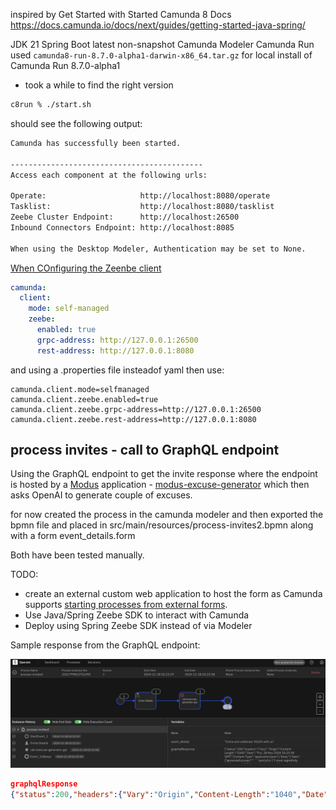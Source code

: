 inspired by Get Started with Started Camunda 8 Docs
https://docs.camunda.io/docs/next/guides/getting-started-java-spring/

JDK 21
Spring Boot latest non-snapshot
Camunda Modeler
Camunda Run
used `camunda8-run-8.7.0-alpha1-darwin-x86_64.tar.gz` for local install of Camunda Run 8.7.0-alpha1

- took a while to find the right version

```bash
c8run % ./start.sh
```

should see the following output:

```bash
Camunda has successfully been started.

-------------------------------------------
Access each component at the following urls:

Operate:                     http://localhost:8080/operate
Tasklist:                    http://localhost:8080/tasklist
Zeebe Cluster Endpoint:      http://localhost:26500
Inbound Connectors Endpoint: http://localhost:8085

When using the Desktop Modeler, Authentication may be set to None.
```

[When COnfiguring the Zeenbe client](https://docs.camunda.io/docs/next/guides/getting-started-java-spring/#configure-the-zeebe-client)

```yaml
camunda:
  client:
    mode: self-managed
    zeebe:
      enabled: true
      grpc-address: http://127.0.0.1:26500
      rest-address: http://127.0.0.1:8080
```

and using a .properties file insteadof yaml then use:

```
camunda.client.mode=selfmanaged
camunda.client.zeebe.enabled=true
camunda.client.zeebe.grpc-address=http://127.0.0.1:26500
camunda.client.zeebe.rest-address=http://127.0.0.1:8080
```

## process invites - call to GraphQL endpoint

Using the GraphQL endpoint to get the invite response where the endpoint is hosted by a [Modus](https://docs.hypermode.com/modus/overview) application - [modus-excuse-generator](https://github.com/KazChe/modus-excuse-generator) which then asks OpenAI to generate couple of excuses.

for now created the process in the camunda modeler and then exported the bpmn file and placed in src/main/resources/process-invites2.bpmn along with a form event_details.form

Both have been tested manually.

TODO:

- create an external custom web application to host the form as Camunda supports [starting processes from external forms](https://camunda.com/blog/2023/10/start-camunda-process-external-form/).
- Use Java/Spring Zeebe SDK to interact with Camunda
- Deploy using Spring Zeebe SDK instead of via Modeler

Sample response from the GraphQL endpoint:

![Sample response from the GraphQL endpoint](images/graphql-response.png)

````json
graphqlResponse
{"status":200,"headers":{"Vary":"Origin","Content-Length":"1040","Date":"Thu, 28 Nov 2024 10:23:58 GMT","Content-Type":"application/json"},"body":{"data":{"generateExcuses":"```json\n[\n \"I must regretfully decline your YALDA invitation because I have entered into an exclusive, long-term contract with a secret society of vampire librarians. They need me to translate their ancient scrolls into modern emojis, and it turns out the longest night of the year is when they get the most 'lit'. My absence would surely result in a catastrophic, apocalyptic reading room riot, and nobody wants that kind of chaos over a fruit platter, right?\",\n \n \"Unfortunately, I won’t be able to attend YALDA this time as I am on a quest to recover my stolen shadow from a league of interdimensional narwhals. Somehow, they’ve mistaken it for the mythical 'Night-Sparkle Luminance' which they intend to use to overthrow Neptune's throne. I’m afraid dealing with a potential cosmic marine monarchy crisis takes precedence over munching on watermelon, though I hear the seeds are quite tasty.\"\n]\n```"},"extensions":{"invocations":{"generateExcuses":{"executionId":"ct449e3s4hmi2mc1a5gg"}}}},"reason":"OK"}
````

